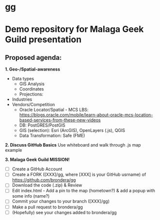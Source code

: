 # gg
<h1>Demo repository for Malaga Geek Guild presentation</h1>

<h2>Proposed agenda:</h2>

**1. Geo-/Spatial-awareness**
* Data types
  * GIS Analysis
  * Coordinates
  * Projections: 
* Industries
* Vendors/Competition
  * Oracle Locator/Spatial - MCS LBS: https://blogs.oracle.com/mobile/learn-about-oracle-mcs-location-based-services-from-these-new-videos
  * DB: PostGRES/PostGIS
  * GIS (selection): Esri (ArcGIS), OpenLayers (.js), QGIS
  * Data Transformation: Safe (FME)


**2. Discuss GitHub Basics**
Use whiteboard and walk through .js map example

**3. Malaga Geek Guild MISSION!**
- [ ] Create a GitHub Account
- [ ] Create a FORK ([XXX]/gg, where [XXX] is your GitHub usrname) of https://github.com/brondera/gg
- [ ] Download the code (.zip) & Review
- [ ] Edit index.html - Add a pin to the map (hometown?) & add a popup with some info (name?)
- [ ] Commit your changes to your branch ([XXX]/gg)
- [ ] Make a pull request to brondera/gg
- [ ] (Hopefully) see your changes added to brondera/gg
